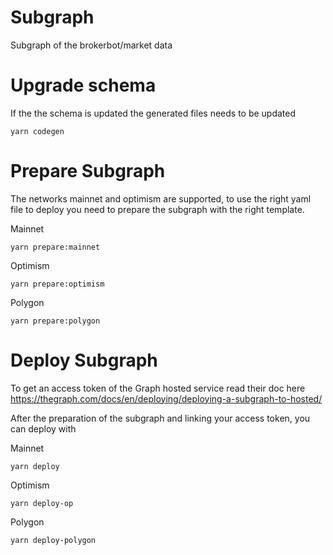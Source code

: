 # Subgraph
Subgraph of the brokerbot/market data

# Upgrade schema

If the the schema is updated the generated files needs to be updated
```
yarn codegen
```

# Prepare Subgraph
The networks mainnet and optimism are supported, to use the right yaml file to deploy you need to prepare the subgraph with the right template.

Mainnet
```
yarn prepare:mainnet
```
Optimism
```
yarn prepare:optimism
```

Polygon
```
yarn prepare:polygon
```



# Deploy Subgraph
To get an access token of the Graph hosted service read their doc here https://thegraph.com/docs/en/deploying/deploying-a-subgraph-to-hosted/

After the preparation of the subgraph and linking your access token, you can deploy with

Mainnet
```
yarn deploy
```
Optimism
```
yarn deploy-op
```

Polygon
```
yarn deploy-polygon
```
